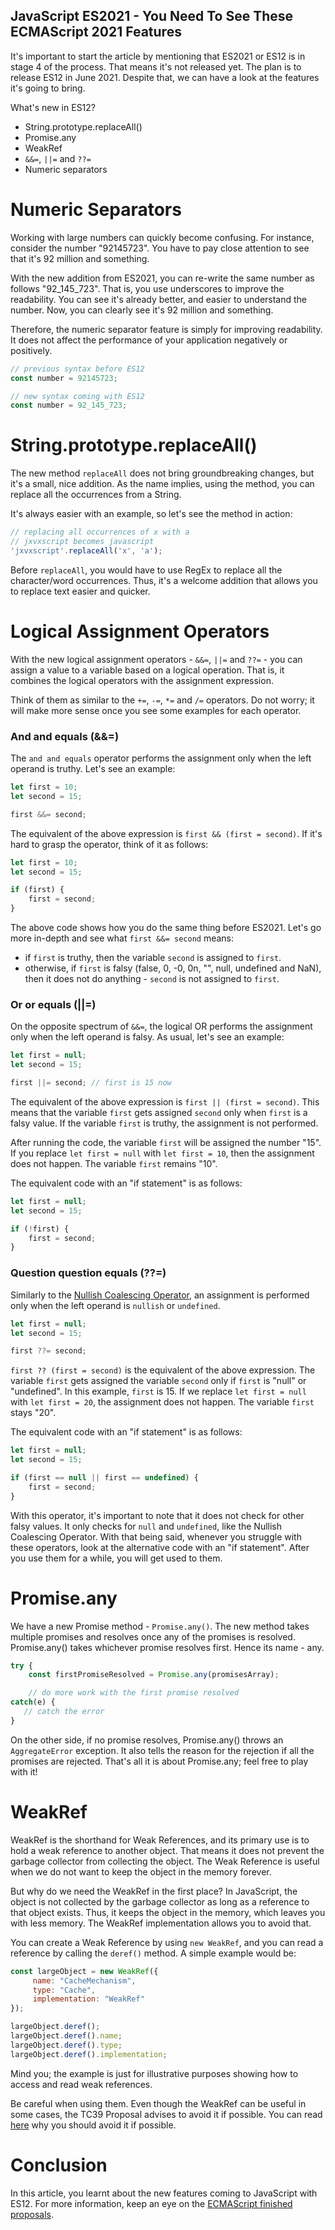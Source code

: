 ## JavaScript ES2021 - You Need To See These ECMAScript 2021 Features

It's important to start the article by mentioning that ES2021 or ES12 is in stage 4 of the process. That means it's not released yet. The plan is to release ES12 in June 2021. Despite that, we can have a look at the features it's going to bring.

What's new in ES12?
* String.prototype.replaceAll()
* Promise.any
* WeakRef
* `&&=`, `||=` and `??=`
* Numeric separators

# Numeric Separators
Working with large numbers can quickly become confusing. For instance, consider the number "92145723". You have to pay close attention to see that it's 92 million and something.

With the new addition from ES2021, you can re-write the same number as follows "92_145_723". That is, you use underscores to improve the readability. You can see it's already better, and easier to understand the number. Now, you can clearly see it's 92 million and something.

Therefore, the numeric separator feature is simply for improving readability. It does not affect the performance of your application negatively or positively.

```js
// previous syntax before ES12
const number = 92145723;

// new syntax coming with ES12
const number = 92_145_723;
```

# String.prototype.replaceAll()
The new method `replaceAll` does not bring groundbreaking changes, but it's a small, nice addition. As the name implies, using the method, you can replace all the occurrences from a String.

It's always easier with an example, so let's see the method in action:

```js
// replacing all occurrences of x with a
// jxvxscript becomes javascript
'jxvxscript'.replaceAll('x', 'a');
```

Before `replaceAll`, you would have to use RegEx to replace all the character/word occurrences. Thus, it's a welcome addition that allows you to replace text easier and quicker.

# Logical Assignment Operators
With the new logical assignment operators - `&&=`, `||=` and `??=` - you can assign a value to a variable based on a logical operation. That is, it combines the logical operators with the assignment expression. 

Think of them as similar to the `+=`, `-=`, `*=` and `/=` operators. Do not worry; it will make more sense once you see some examples for each operator.

### And and equals (&&=)
The `and and equals` operator performs the assignment only when the left operand is truthy. Let's see an example:

```js
let first = 10;
let second = 15;

first &&= second;
```

The equivalent of the above expression is `first && (first = second)`. If it's hard to grasp the operator, think of it as follows:

```js
let first = 10;
let second = 15;

if (first) {
    first = second;
}
```

The above code shows how you do the same thing before ES2021. Let's go more in-depth and see what `first &&= second` means:
* if `first` is truthy, then the variable `second` is assigned to `first`.
* otherwise, if `first` is falsy (false, 0, -0, 0n, "", null, undefined and NaN), then it does not do anything - `second` is not assigned to `first`.

### Or or equals (||=)
On the opposite spectrum of `&&=`, the logical OR performs the assignment only when the left operand is falsy. As usual, let's see an example:

```js
let first = null;
let second = 15;

first ||= second; // first is 15 now
```

The equivalent of the above expression is `first || (first = second)`. This means that the variable `first` gets assigned `second` only when `first` is a falsy value. If the variable `first` is truthy, the assignment is not performed.

After running the code, the variable `first` will be assigned the number "15". If you replace `let first = null` with `let first = 10`, then the assignment does not happen. The variable `first` remains "10".

The equivalent code with an "if statement" is as follows:

```js
let first = null;
let second = 15;

if (!first) {
    first = second;
}
```

### Question question equals (??=)
Similarly to the [Nullish Coalescing Operator](https://catalins.tech/nullish-coalescing-operator-in-javascript-what-is-it-and-how-to-use-it), an assignment is performed only when the left operand is `nullish` or `undefined`.

```js
let first = null;
let second = 15;

first ??= second;
```

`first ?? (first = second)` is the equivalent of the above expression. The variable `first` gets assigned the variable `second` only if `first` is "null" or "undefined". In this example, `first` is 15. If we replace `let first = null` with `let first = 20`, the assignment does not happen. The variable `first` stays "20".

The equivalent code with an "if statement" is as follows:

```js
let first = null;
let second = 15;

if (first == null || first == undefined) {
    first = second;
}
```

With this operator, it's important to note that it does not check for other falsy values. It only checks for `null` and `undefined`, like the Nullish Coalescing Operator. With that being said, whenever you struggle with these operators, look at the alternative code with an "if statement". After you use them for a while, you will get used to them.

# Promise.any
We have a new Promise method - `Promise.any()`. The new method takes multiple promises and resolves once any of the promises is resolved. Promise.any() takes whichever promise resolves first. Hence its name - any.

```js
try {
    const firstPromiseResolved = Promise.any(promisesArray);

    // do more work with the first promise resolved
catch(e) {
   // catch the error
}
```

On the other side, if no promise resolves, Promise.any() throws an `AggregateError` exception. It also tells the reason for the rejection if all the promises are rejected. That's all it is about Promise.any; feel free to play with it!

# WeakRef
WeakRef is the shorthand for Weak References, and its primary use is to hold a weak reference to another object. That means it does not prevent the garbage collector from collecting the object. The Weak Reference is useful when we do not want to keep the object in the memory forever.

But why do we need the WeakRef in the first place? In JavaScript, the object is not collected by the garbage collector as long as a reference to that object exists. Thus, it keeps the object in the memory, which leaves you with less memory. The WeakRef implementation allows you to avoid that.

You can create a Weak Reference by using `new WeakRef`, and you can read a reference by calling the `deref()` method. A simple example would be:

```js
const largeObject = new WeakRef({
     name: "CacheMechanism",
     type: "Cache",
     implementation: "WeakRef"
});

largeObject.deref();
largeObject.deref().name;
largeObject.deref().type;
largeObject.deref().implementation;
```

Mind you; the example is just for illustrative purposes showing how to access and read weak references.

Be careful when using them. Even though the WeakRef can be useful in some cases, the TC39 Proposal advises to avoid it if possible. You can read [here](https://github.com/tc39/proposal-weakrefs#a-note-of-caution) why you should avoid it if possible.

# Conclusion
In this article, you learnt about the new features coming to JavaScript with ES12. For more information, keep an eye on the [ECMAScript finished proposals](https://github.com/tc39/proposals/blob/master/finished-proposals.md).